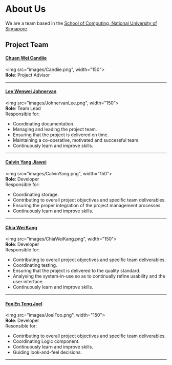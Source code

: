 # About Us

We are a team based in the [School of Computing, National University of Singapore](http://www.comp.nus.edu.sg).

## Project Team

#### [Chuan Wei Candiie](https://github.com/Candiie) <br>
<img src="images/Candiie.png", width="150"><br>
**Role**: Project Advisor

----- 

#### [Lee Wenwei Johnervan](http://github.com/johnervan) <br>
<img src="images/JohnervanLee.png", width="150"><br>
**Role**: Team Lead <br>
Responsible for:
* Coordinating documentation.
* Managing and leading the project team.
* Ensuring that the project is delivered on time.
* Maintaining a co-operative, motivated and successful team.
* Continuously learn and improve skills.

-----

#### [Calvin Yang Jiawei](http://github.com/origiri) <br>
<img src="images/CalvinYang.png", width="150"><br>
**Role**: Developer <br>
Responsible for:
* Coordinating storage.
* Contributing to overall project objectives and specific team deliverables.
* Ensuring the proper integration of the project management processes.
* Continuously learn and improve skills.

-----

#### [Chia Wei Kang](http://github.com/weikangchia) <br>
<img src="images/ChiaWeiKang.png", width="150"><br>
**Role**: Developer <br>
Responsible for:
* Contributing to overall project objectives and specific team deliverables.
* Coordinating testing.
* Ensuring that the project is delivered to the quality standard.
* Analysing the system-in-use so as to continually refine usability and the user interface.
* Continuously learn and improve skills.

-----

#### [Foo En Teng Joel](http://github.com/jaeoheeail) <br>
<img src="images/JoelFoo.png", width="150"><br>
**Role**: Developer <br>
Resonsible for:
* Contributing to overall project objectives and specific team deliverables.
* Coordinating Logic component.
* Continuously learn and improve skills.
* Guiding look-and-feel decisions.

 -----
